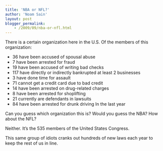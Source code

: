 ```yaml
---
title: 'NBA or NFL?'
author: 'Noam Sain'
layout: post
blogger_permalink:
    - /2009/09/nba-or-nfl.html
---
```


There is a certain organization here in the U.S. Of the members of this organization:

- 36 have been accused of spousal abuse
- 7 have been arrested for fraud
- 19 have been accused of writing bad checks
- 117 have directly or indirectly bankrupted at least 2 businesses
- 3 have done time for assault
- 71 cannot get a credit card due to bad credit
- 14 have been arrested on drug-related charges
- 8 have been arrested for shoplifting
- 21 currently are defendants in lawsuits
- 84 have been arrested for drunk driving In the last year

Can you guess which organization this is? Would you guess the NBA? How about the NFL?

Neither. It’s the 535 members of the United States Congress.

This same group of idiots cranks out hundreds of new laws each year to keep the rest of us in line.
